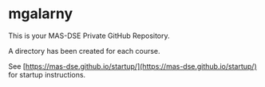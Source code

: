 mgalarny
========

This is your MAS-DSE Private GitHub Repository.

A directory has been created for each course.

See [https://mas-dse.github.io/startup/](https://mas-dse.github.io/startup/) for startup instructions.